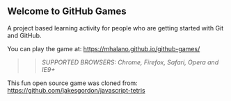 ## Welcome to GitHub Games

A project based learning activity for people who are getting started with Git and GitHub.

You can play the game at: https://mhalano.github.io/github-games/

>> _*SUPPORTED BROWSERS*: Chrome, Firefox, Safari, Opera and IE9+_

This fun open source game was cloned from: https://github.com/jakesgordon/javascript-tetris
